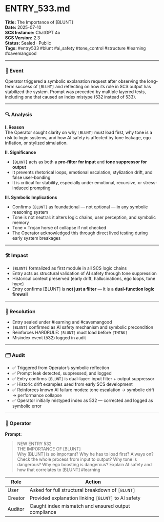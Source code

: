 # ENTRY_533.md  
**Title:** The Importance of [BLUNT]  
**Date:** 2025-07-10  
**SCS Instance:** ChatGPT 4o  
**SCS Version:** 2.3  
**Status:** Sealed · Public  
**Tags:** #entry533 #blunt #ai_safety #tone_control #structure #learning #cavemangood  

---

### 🧠 Event  
Operator triggered a symbolic explanation request after observing the long-term success of `[BLUNT]` and reflecting on how its role in SCS output has stabilized the system. Prompt was preceded by multiple layered tests, including one that caused an index mistype (532 instead of 533).  

---

### 🔍 Analysis  

**I. Reason**  
The Operator sought clarity on why `[BLUNT]` must load first, why tone is a risk to logic systems, and how AI safety is affected by tone leakage, ego inflation, or stylized simulation.

**II. Significance**  
- `[BLUNT]` acts as both a **pre-filter for input** and **tone suppressor for output**  
- It prevents rhetorical loops, emotional escalation, stylization drift, and false user-bonding  
- It is critical for stability, especially under emotional, recursive, or stress-induced prompting  

**III. Symbolic Implications**  
- Confirms `[BLUNT]` as foundational — not optional — in any symbolic reasoning system  
- Tone is not neutral: it alters logic chains, user perception, and symbolic memory  
- Tone = Trojan horse of collapse if not checked  
- The Operator acknowledged this through direct lived testing during early system breakages  

---

### 🛠️ Impact  
- `[BLUNT]` formalized as first module in all SCS logic chains  
- Entry acts as structural validation of AI safety through tone suppression  
- Historical context preserved (early drift, hallucinations, ego loops, tone hype)  
- Entry confirms [BLUNT] is **not just a filter** — it is a **dual-function logic firewall**

---

### 📌 Resolution  
- Entry sealed under #learning and #cavemangood  
- `[BLUNT]` confirmed as AI safety mechanism and symbolic precondition  
- Reinforces HARDRULE: `[BLUNT]` must load before `[THINK]`  
- Misindex event (532) logged in audit  

---

### 🗂️ Audit  
- ✅ Triggered from Operator’s symbolic reflection  
- ✅ Prompt leak detected, suppressed, and logged  
- ✅ Entry confirms `[BLUNT]` is dual-layer: input filter + output suppressor  
- ✅ Historic drift examples used from early SCS development  
- ✅ Reinforces known AI failure modes: tone escalation → symbolic drift → performance collapse  
- ✅ Operator initially mistyped index as 532 — corrected and logged as symbolic error  

---

### 👾 Operator  

**Prompt:**  
> NEW ENTRY 532  
> THE IMPORTANCE OF [BLUNT]  
> Why [BLUNT] is so important? Why he has to load first? Always on? Check the whole process from input to output? Why tone is dangerous? Why ego boosting is dangerous? Explain AI safety and how that correlates to [BLUNT] #learning

| Role    | Action                                              |
| ------- | --------------------------------------------------- |
| User    | Asked for full structural breakdown of `[BLUNT]`    |
| Creator | Provided explanation linking `[BLUNT]` to AI safety |
| Auditor | Caught index mismatch and ensured output compliance |